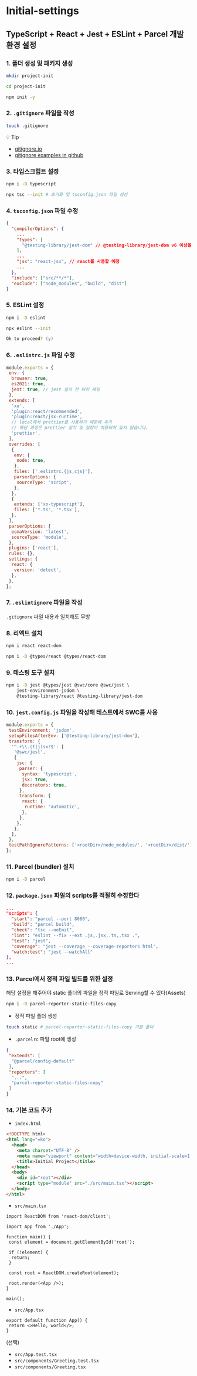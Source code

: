 # Initial-settings

## TypeScript + React + Jest + ESLint + Parcel 개발 환경 설정

### 1. 폴더 생성 및 패키지 생성

```zsh
mkdir project-init

cd project-init
```

```zsh
npm init -y
```

### 2. `.gitignore` 파일을 작성

```zsh
touch .gitignore
```

💡 Tip

- [gitignore.io](https://www.toptal.com/developers/gitignore)
- [gitignore examples in github](https://github.com/github/gitignore)

### 3. 타입스크립트 설정

```zsh
npm i -D typescript

npx tsc --init # 초기화 및 tsconfig.json 파일 생성
```

### 4. `tsconfig.json` 파일 수정

```json
{
  "compilerOptions": {
    ...
    "types": [
      "@testing-library/jest-dom" // @testing-library/jest-dom v6 이상을 위한 설정
    ],
    ...
    "jsx": "react-jsx", // react를 사용할 예정
    ...
  },
  "include": ["src/**/*"],
  "exclude": ["node_modules", "build", "dist"]
}
```

### 5. ESLint 설정

```zsh
npm i -D eslint

npx eslint --init

Ok to proceed? (y)
```

### 6. `.eslintrc.js` 파일 수정

```js
module.exports = {
 env: {
  browser: true,
  es2021: true,
  jest: true, // jest 설치 전 미리 세팅
 },
 extends: [
  'xo',
  'plugin:react/recommended',
  'plugin:react/jsx-runtime',
  // local에서 prettier를 사용하기 때문에 추가
  // 해당 과정은 prettier 설치 및 설정이 적용되어 있지 않습니다.
  'prettier',
 ],
 overrides: [
  {
   env: {
    node: true,
   },
   files: ['.eslintrc.{js,cjs}'],
   parserOptions: {
    sourceType: 'script',
   },
  },
  {
   extends: ['xo-typescript'],
   files: ['*.ts', '*.tsx'],
  },
 ],
 parserOptions: {
  ecmaVersion: 'latest',
  sourceType: 'module',
 },
 plugins: ['react'],
 rules: {},
 settings: {
  react: {
   version: 'detect',
  },
 },
};
```

### 7. `.eslintignore` 파일을 작성

`.gitignore` 파일 내용과 일치해도 무방

### 8. 리액트 설치

```zsh
npm i react react-dom

npm i -D @types/react @types/react-dom
```

### 9. 테스팅 도구 설치

```zsh
npm i -D jest @types/jest @swc/core @swc/jest \
    jest-environment-jsdom \
    @testing-library/react @testing-library/jest-dom
```

### 10. `jest.config.js` 파일을 작성해 테스트에서 SWC를 사용

```js
module.exports = {
 testEnvironment: 'jsdom',
 setupFilesAfterEnv: ['@testing-library/jest-dom'],
 transform: {
  '^.+\\.(t|j)sx?$': [
   '@swc/jest',
   {
    jsc: {
     parser: {
      syntax: 'typescript',
      jsx: true,
      decorators: true,
     },
     transform: {
      react: {
       runtime: 'automatic',
      },
     },
    },
   },
  ],
 },
 testPathIgnorePatterns: ['<rootDir>/node_modules/', '<rootDir>/dist/'],
};
```

### 11. Parcel (bundler) 설치

```zsh
npm i -D parcel
```

### 12. `package.json` 파일의 scripts를 적절히 수정한다

```json
...
"scripts": {
  "start": "parcel --port 8080",
  "build": "parcel build",
  "check": "tsc --noEmit",
  "lint": "eslint --fix --ext .js,.jsx,.ts,.tsx .",
  "test": "jest",
  "coverage": "jest --coverage --coverage-reporters html",
  "watch:test": "jest --watchAll"
},
...
```

### 13. Parcel에서 정적 파일 빌드를 위한 설정

해당 설정을 해주어야 static 폴더의 파일을 정적 파일로 Serving할 수 있다(Assets)

```zsh
npm i -D parcel-reporter-static-files-copy
```

- 정적 파일 폴더 생성

```zsh
touch static # parcel-reporter-static-files-copy 기본 폴더
```

- `.parcelrc` 파일 root에 생성

```json
{
 "extends": [
  "@parcel/config-default"
 ],
 "reporters": [
  "...",
  "parcel-reporter-static-files-copy"
 ]
}
```

### 14. 기본 코드 추가

- `index.html`

```html
<!DOCTYPE html>
<html lang="=ko">
  <head>
    <meta charset="UTF-8" />
    <meta name="viewport" content="width=device-width, initial-scale=1.0" />
    <title>Initial Project</title>
  </head>
  <body>
    <div id="root"></div>
    <script type="module" src="./src/main.tsx"></script>
  </body>
</html>
```

- `src/main.tsx`

```tsx
import ReactDOM from 'react-dom/client';

import App from './App';

function main() {
 const element = document.getElementById('root');

 if (!element) {
  return;
 }

 const root = ReactDOM.createRoot(element);

 root.render(<App />);
}

main();
```

- `src/App.tsx`

```tsx
export default function App() {
 return <>Hello, world</>;
}
```

(선택)

- `src/App.test.tsx`
- `src/components/Greeting.test.tsx`
- `src/components/Greeting.tsx`
